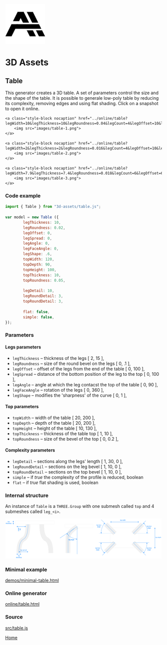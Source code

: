 <img class="logo" src="../assets/logo/logo.png">


# 3D Assets


## Table

This generator creates a 3D table. A set
of parameters control the size and the shape of the table.
It is possible to generale low-poly table by reducing its
complexity, removing edges and using flat shading. Click
on a snapshot to open it online.

<p class="gallery">

	<a class="style-block nocaption" href="../online/table?legWidth=10&legThickness=10&legRoundness=0.04&legCount=4&legOffset=10&legSpread=50&legAngle=0&legShape=0.6&seatSize=50&seatHeight=100&seatThickness=10&legDetail=10&seatDetail=30&legRoundDetail=3&flat=false&simple=false">
		<img src="images/table-1.png">
	</a>

	<a class="style-block nocaption" href="../online/table?legWidth=2&legThickness=2&legRoundness=0.016&legCount=4&legOffset=10&legSpread=28.8&legAngle=0&legShape=0&seatSize=23.5&seatHeight=100&seatThickness=10&legDetail=5&seatDetail=30&legRoundDetail=3&flat=false&simple=false">
		<img src="images/table-2.png">
	</a>

	<a class="style-block nocaption" href="../online/table?legWidth=7.9&legThickness=7.4&legRoundness=0.018&legCount=6&legOffset=63&legSpread=66&legAngle=0&legShape=0.07&seatSize=74.8&seatHeight=51.4&seatThickness=30.5&legDetail=5&seatDetail=40&legRoundDetail=3&flat=false&simple=false">
		<img src="images/table-3.png">
	</a>

</p>


### Code example

```js
import { Table } from "3d-assets/table.js";

var model = new Table ({
		legThickness: 10,
		legRoundness: 0.02,
		legOffset: 0,
		legSpread: 0,
		legAngle: 0,
		legFaceAngle: 0,
		legShape: .6,
		topWidth: 120,
		topDepth: 90,
		topHeight: 100,
		topThickness: 10,
		topRoundness: 0.05,

		legDetail: 10,
		legRoundDetail: 3,
		topRoundDetail: 3,

		flat: false,
		simple: false,
});
```

### Parameters

#### Legs parameters

* `legThickness` &ndash; thickness of the legs [ 2, 15 ],
* `legRoundness` &ndash; size of the round bevel on the legs [ 0, .1 ],
* `legOffset` &ndash; offset of the legs from the end of the table [ 0, 100 ],
* `legSpread` &ndash; distance of the bottom position of the leg to the top [ 0, 100 ],
* `legAngle` &ndash; angle at which the leg contacst the top of the table [ 0, 90 ],
* `legFaceAngle` &ndash; rotation of the legs [ 0, 360 ],
* `legShape` &ndash; modifies the 'sharpness' of the curve [ 0, 1 ],

#### Top parameters 
* `topWidth` &ndash; width of the table [ 20, 200 ],
* `topDepth` &ndash; depth of the table [ 20, 200 ],
* `topHeight` &ndash; height of the table [ 10, 130 ],
* `topThickness` &ndash; thickness of the table top [ 1, 10 ],
* `topRoundness` &ndash; size of the bevel of the top [ 0, 0.2 ],

#### Complexity parameters 

* `legDetail` &ndash; sections along the legs' length [ 1, 30, 0 ],
* `legRoundDetail` &ndash; sections on the leg bevel [ 1, 10, 0 ],
* `topRoundDetail` &ndash; sections on the top bevel [ 1, 10, 0 ],
* `simple` &ndash; if *true* the complexity of the profile is reduced, boolean
* `flat` &ndash; if *true* flat shading is used, boolean
	
### Internal structure

An instance of `Table` is a `THREE.Group` with one submesh called `top` and 4 submeshes called `leg_<i>`. 

<img src="images/table-scheme.png">


### Minimal example

[demos/minimal-table.html](../demos/minimal-table.html)


### Online generator

[online/table.html](../online/table.html)


### Source

[src/table.js](https://github.com/boytchev/assets/blob/main/src/table.js)

		
<div class="footnote">
	<a href="../">Home</a>
</div>

